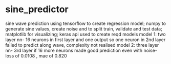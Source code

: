 # sine_predictor
sine wave prediction using tensorflow to create regression model; numpy to generate sine values, create noise and to split train, validate and test data; matplotlib for visualizing; 
keras api used to create reqd models
model 1: two layer nn- 16 neurons in first layer and one output so one neuron in 2nd layer
failed to predict along wave, complexity not realised
model 2: three layer nn- 3rd layer if 16 more neurons
made good prediction even with noise- loss of 0.0108 , mae of 0.820
